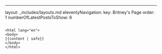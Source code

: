 ---
layout: _includes/layouts.md
eleventyNavigation:
  key: Britney's Page
  order: 1
numberOfLatestPostsToShow: 6
```

<html lang="en">
<body>
{{content | safe}}
</body>
</html>

